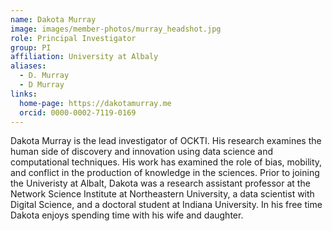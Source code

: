```yaml
---
name: Dakota Murray
image: images/member-photos/murray_headshot.jpg
role: Principal Investigator
group: PI
affiliation: University at Albaly
aliases:
  - D. Murray
  - D Murray
links:
  home-page: https://dakotamurray.me
  orcid: 0000-0002-7119-0169
---
```


Dakota Murray is the lead investigator of OCKTI. His research examines the human side of discovery and innovation using data science and computational techniques. His work has examined the role of bias, mobility, and conflict in the production of knowledge in the sciences. Prior to joining the Univeristy at Albalt, Dakota was a research assistant professor at the Network Science Institute at Northeastern University, a data scientist with Digital Science, and a doctoral student at Indiana University. In his free time Dakota enjoys spending time with his wife and daughter. 